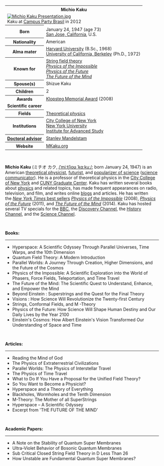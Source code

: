<table class="infobox biography vcard">
<tbody>
<tr>
<th colspan="2">
<div class="fn">Michio Kaku</div>
</th>
</tr>
<tr>
<td colspan="2"><a class="image" href="220px-Michio_Kaku_Presentation.jpg"><img src="220px-Michio_Kaku_Presentation.jpg" srcset="220px-Michio_Kaku_Presentation.jpg" alt="Michio Kaku Presentation.jpg" width="220" height="186" data-file-width="4075" data-file-height="3452" /></a>
<div>Kaku at&nbsp;<a title="Campus Party" href="https://en.wikipedia.org/wiki/Campus_Party#2012">Campus Party Brasil</a>&nbsp;in 2012</div>
</td>
</tr>
<tr>
<th scope="row">Born</th>
<td>January 24, 1947<span class="noprint ForceAgeToShow">&nbsp;(age&nbsp;73)</span><sup id="cite_ref-1" class="reference"></sup><br />
<div class="birthplace"><a title="San Jose, California" href="https://en.wikipedia.org/wiki/San_Jose,_California">San Jose, California</a>, U.S.</div>
</td>
</tr>
<tr>
<th scope="row">Nationality</th>
<td class="category">American</td>
</tr>
<tr>
<th scope="row">Alma&nbsp;mater</th>
<td><a title="Harvard University" href="https://en.wikipedia.org/wiki/Harvard_University">Harvard University</a>&nbsp;(B.Sc., 1968)<br /><a title="University of California, Berkeley" href="https://en.wikipedia.org/wiki/University_of_California,_Berkeley">University of California, Berkeley</a>&nbsp;(Ph.D., 1972)</td>
</tr>
<tr>
<th scope="row">Known&nbsp;for</th>
<td><a title="String field theory" href="https://en.wikipedia.org/wiki/String_field_theory">String field theory</a><br /><em><a title="Physics of the Impossible" href="https://en.wikipedia.org/wiki/Physics_of_the_Impossible">Physics of the Impossible</a></em><br /><em><a title="Physics of the Future" href="https://en.wikipedia.org/wiki/Physics_of_the_Future">Physics of the Future</a></em><br /><em><a title="The Future of the Mind" href="https://en.wikipedia.org/wiki/The_Future_of_the_Mind">The Future of the Mind</a></em></td>
</tr>
<tr>
<th scope="row"><span class="nowrap">Spouse(s)</span></th>
<td>Shizue Kaku</td>
</tr>
<tr>
<th scope="row">Children</th>
<td>2</td>
</tr>
<tr>
<th scope="row">Awards</th>
<td><a title="Klopsteg Memorial Award" href="https://en.wikipedia.org/wiki/Klopsteg_Memorial_Award">Klopsteg Memorial Award</a>&nbsp;(2008)</td>
</tr>
<tr>
<td colspan="2"><strong>Scientific career</strong></td>
</tr>
<tr>
<th scope="row">Fields</th>
<td class="category"><a title="Theoretical physics" href="https://en.wikipedia.org/wiki/Theoretical_physics">Theoretical physics</a></td>
</tr>
<tr>
<th scope="row">Institutions</th>
<td><a title="City College of New York" href="https://en.wikipedia.org/wiki/City_College_of_New_York">City College of New York</a><br /><a title="New York University" href="https://en.wikipedia.org/wiki/New_York_University">New York University</a><br /><a title="Institute for Advanced Study" href="https://en.wikipedia.org/wiki/Institute_for_Advanced_Study">Institute for Advanced Study</a></td>
</tr>
<tr>
<th scope="row"><a title="Doctoral advisor" href="https://en.wikipedia.org/wiki/Doctoral_advisor">Doctoral advisor</a></th>
<td><a title="Stanley Mandelstam" href="https://en.wikipedia.org/wiki/Stanley_Mandelstam">Stanley Mandelstam</a></td>
</tr>
<tr>
<th scope="row">Website</th>
<td><a class="external text" href="http://mkaku.org/" rel="nofollow">MKaku.org</a></td>
</tr>
</tbody>
</table>
</br>
<p><strong>Michio Kaku</strong>&nbsp;(ミチオ カク,&nbsp;<span class="rt-commentedText nowrap"><span class="IPA nopopups noexcerpt"><a title="Help:IPA/English" href="https://en.wikipedia.org/wiki/Help:IPA/English">/<span title="/ˈ/: primary stress follows">ˈ</span><span title="'m' in 'my'">m</span><span title="/iː/: 'ee' in 'fleece'">iː</span><span title="/tʃ/: 'ch' in 'China'">tʃ</span><span title="/i/: 'y' in 'happy'">i</span><span title="/oʊ/: 'o' in 'code'">oʊ</span><span class="wrap">&nbsp;</span><span title="/ˈ/: primary stress follows">ˈ</span><span title="'k' in 'kind'">k</span><span title="/ɑː/: 'a' in 'father'">ɑː</span><span title="'k' in 'kind'">k</span><span title="/uː/: 'oo' in 'goose'">uː</span>/</a></span></span>; born January 24, 1947) is an American&nbsp;<a title="Theoretical physics" href="https://en.wikipedia.org/wiki/Theoretical_physics">theoretical physicist</a>,&nbsp;<a title="Futurist" href="https://en.wikipedia.org/wiki/Futurist">futurist</a>, and&nbsp;<a title="" href="https://en.wikipedia.org/wiki/Popular_science">popularizer of science</a>&nbsp;(<a class="mw-redirect" title="Science communicator" href="https://en.wikipedia.org/wiki/Science_communicator">science communicator</a>). He is a professor of theoretical physics in the&nbsp;<a title="City College of New York" href="https://en.wikipedia.org/wiki/City_College_of_New_York">City College of New York</a>&nbsp;and&nbsp;<a class="mw-redirect" title="CUNY Graduate Center" href="https://en.wikipedia.org/wiki/CUNY_Graduate_Center">CUNY Graduate Center</a>. Kaku has written several books about&nbsp;<a title="Physics" href="https://en.wikipedia.org/wiki/Physics">physics</a>&nbsp;and related topics, has made frequent appearances on radio, television, and film, and writes online&nbsp;<a title="Blog" href="https://en.wikipedia.org/wiki/Blog">blogs</a>&nbsp;and articles. He has written the&nbsp;<a title="The New York Times Best Seller list" href="https://en.wikipedia.org/wiki/The_New_York_Times_Best_Seller_list"><em>New York Times</em>&nbsp;best sellers</a>&nbsp;<em><a title="Physics of the Impossible" href="https://en.wikipedia.org/wiki/Physics_of_the_Impossible">Physics of the Impossible</a></em>&nbsp;(2008),&nbsp;<em><a title="Physics of the Future" href="https://en.wikipedia.org/wiki/Physics_of_the_Future">Physics of the Future</a></em>&nbsp;(2011), and&nbsp;<em><a title="The Future of the Mind" href="https://en.wikipedia.org/wiki/The_Future_of_the_Mind">The Future of the Mind</a></em>&nbsp;(2014). Kaku has hosted several TV specials for the&nbsp;<a title="BBC" href="https://en.wikipedia.org/wiki/BBC">BBC</a>, the&nbsp;<a title="Discovery Channel" href="https://en.wikipedia.org/wiki/Discovery_Channel">Discovery Channel</a>, the&nbsp;<a class="mw-redirect" title="History (U.S. TV channel)" href="https://en.wikipedia.org/wiki/History_(U.S._TV_channel)">History Channel</a>, and the&nbsp;<a title="Science Channel" href="https://en.wikipedia.org/wiki/Science_Channel">Science Channel</a>.</p>

</br>
<p><strong>Books:</strong></p>
<hr>
<ul>
                                <li><a target="_blank" href="https://github.com/manjunath5496/Michio-Kaku-Books/blob/master/mik(1).rar" style="text-decoration:none;">Hyperspace: A Scientific Odyssey Through Parallel Universes, Time Warps, and the 10th Dimension </a></li>
  
<li><a target="_blank" href="https://github.com/manjunath5496/Michio-Kaku-Books/blob/master/mik(2).pdf" style="text-decoration:none;">Quantum Field Theory: A Modern Introduction </a></li>  
  
<li><a target="_blank" href="https://github.com/manjunath5496/Michio-Kaku-Books/blob/master/mik(3).pdf" style="text-decoration:none;">Parallel Worlds: A Journey Through Creation, Higher Dimensions, and the Future of the Cosmos</a></li>
                               
 <li><a target="_blank" href="https://github.com/manjunath5496/Michio-Kaku-Books/blob/master/mik(4).pdf" style="text-decoration:none;">Physics of the Impossible: A Scientific Exploration into the World of Phasers, Force Fields, Teleportation, and Time Travel</a></li>                              
<li><a target="_blank" href="https://github.com/manjunath5496/Michio-Kaku-Books/blob/master/mik(5).pdf" style="text-decoration:none;">The Future of the Mind: The Scientific Quest to Understand, Enhance, and Empower the Mind</a></li>
                                <li><a target="_blank" href="https://github.com/manjunath5496/Michio-Kaku-Books/blob/master/mik(6).pdf" style="text-decoration:none;">Beyond Einstein : Superstrings and the Quest for the Final Theory </a></li>
                <li><a target="_blank" href="https://github.com/manjunath5496/Michio-Kaku-Books/blob/master/mik(7).pdf" style="text-decoration:none;">Visions : How Science Will Revolutionize the Twenty-first Century </a></li>                                
                                
<li><a target="_blank" href="https://github.com/manjunath5496/Michio-Kaku-Books/blob/master/mik(8).pdf" style="text-decoration:none;">Strings, Conformal Fields, and M -Theory</a></li>

<li><a target="_blank" href="https://github.com/manjunath5496/Michio-Kaku-Books/blob/master/mik(9).pdf" style="text-decoration:none;">Physics of the Future: How Science Will Shape Human Destiny and Our Daily Lives by the Year 2100 </a></li>

<li><a target="_blank" href="https://github.com/manjunath5496/Michio-Kaku-Books/blob/master/mik(10).pdf" style="text-decoration:none;">Einstein's Cosmos: How Albert Einstein's Vision Transformed Our Understanding of Space and Time </a></li>

</ul>

</br>
<p><strong>Articles:</strong></p>
<hr>

<ul>
                                <li><a target="_blank" href="https://github.com/manjunath5496/Michio-Kaku-Books/blob/master/mik(11).pdf" style="text-decoration:none;">Reading the Mind of God </a></li>
  
<li><a target="_blank" href="https://github.com/manjunath5496/Michio-Kaku-Books/blob/master/mik(12).pdf" style="text-decoration:none;">The Physics of Extraterrestrial Civilizations</a></li>  
  
<li><a target="_blank" href="https://github.com/manjunath5496/Michio-Kaku-Books/blob/master/mik(13).pdf" style="text-decoration:none;">Parallel Worlds: The Physics of Interstellar Travel</a></li>
                               
 <li><a target="_blank" href="https://github.com/manjunath5496/Michio-Kaku-Books/blob/master/mik(14).pdf" style="text-decoration:none;">The Physics of Time Travel</a></li>                              
<li><a target="_blank" href="https://github.com/manjunath5496/Michio-Kaku-Books/blob/master/mik(15).pdf" style="text-decoration:none;">What to Do If You Have a Proposal for the Unified Field Theory?</a></li>
                                <li><a target="_blank" href="https://github.com/manjunath5496/Michio-Kaku-Books/blob/master/mik(16).pdf" style="text-decoration:none;">So You Want to Become a Physicist? </a></li>
                <li><a target="_blank" href="https://github.com/manjunath5496/Michio-Kaku-Books/blob/master/mik(17).pdf" style="text-decoration:none;">Hyperspace and a Theory of Everything</a></li>                                
                                
<li><a target="_blank" href="https://github.com/manjunath5496/Michio-Kaku-Books/blob/master/mik(18).pdf" style="text-decoration:none;">Blackholes, Wormholes and the Tenth Dimension</a></li>

<li><a target="_blank" href="https://github.com/manjunath5496/Michio-Kaku-Books/blob/master/mik(19).pdf" style="text-decoration:none;">M-Theory: The Mother of all SuperStrings </a></li>

<li><a target="_blank" href="https://github.com/manjunath5496/Michio-Kaku-Books/blob/master/mik(20).pdf" style="text-decoration:none;">Hyperspace – A Scientific Odyssey </a></li>


<li><a target="_blank" href="https://github.com/manjunath5496/Michio-Kaku-Books/blob/master/mik(21).pdf" style="text-decoration:none;">Excerpt from 'THE FUTURE OF THE MIND' </a></li>

</ul>

</br>
<p><strong>Academic Papers:</strong></p>
<hr>

<ul>
                                <li><a target="_blank" href="https://github.com/manjunath5496/Michio-Kaku-Books/blob/master/mik(22).pdf" style="text-decoration:none;">A Note on the Stability of Quantum Super Membranes </a></li>
  
<li><a target="_blank" href="https://github.com/manjunath5496/Michio-Kaku-Books/blob/master/mik(23).pdf" style="text-decoration:none;">Ultra-Violet Behavior of Bosonic Quantum Membranes</a></li>  
  
<li><a target="_blank" href="https://github.com/manjunath5496/Michio-Kaku-Books/blob/master/mik(24).pdf" style="text-decoration:none;">Sub Critical Closed String Field Theory in D Less Than 26</a></li>
                               
 <li><a target="_blank" href="https://github.com/manjunath5496/Michio-Kaku-Books/blob/master/mik(25).pdf" style="text-decoration:none;">How Unstable are Fundamental Quantum Super Membranes?</a></li>  
 
 </ul>
